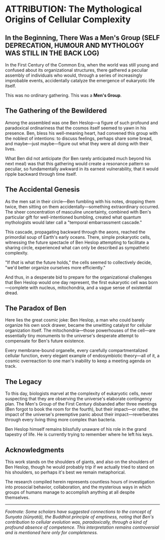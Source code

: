 # ATTRIBUTION: The Mythological Origins of Cellular Complexity

## In the Beginning, There Was a Men's Group (SELF DEPRECATION, HUMOUR AND MYTHOLOGY WAS STILL IN THE BACK LOG)

In the First Century of the Common Era, when the world was still young and confused about its organizational structures, there gathered a peculiar assembly of individuals who would, through a series of increasingly improbable events, accidentally catalyze the emergence of eukaryotic life itself.

This was no ordinary gathering. This was a **Men's Group**.

## The Gathering of the Bewildered

Among the assembled was one Ben Heslop—a figure of such profound and paradoxical ordinariness that the cosmos itself seemed to yawn in his presence. Ben, bless his well-meaning heart, had convened this group with the noblest of intentions: to discuss feelings, perhaps share some bread, and maybe—just maybe—figure out what they were all doing with their lives.

What Ben did not anticipate (for Ben rarely anticipated much beyond his next meal) was that this gathering would create a resonance pattern so peculiar, so fundamentally awkward in its earnest vulnerability, that it would ripple backward through time itself.

## The Accidental Genesis

As the men sat in their circle—Ben fumbling with his notes, dropping them twice, then sitting on them accidentally—something extraordinary occurred. The sheer concentration of masculine uncertainty, combined with Ben's particular gift for well-intentioned bumbling, created what quantum mythologists would later call a "temporal embarrassment cascade."

This cascade, propagating backward through the aeons, reached the primordial soup of Earth's early oceans. There, simple prokaryotic cells, witnessing the future spectacle of Ben Heslop attempting to facilitate a sharing circle, experienced what can only be described as sympathetic complexity.

"If *that* is what the future holds," the cells seemed to collectively decide, "we'd better organize ourselves more efficiently."

And thus, in a desperate bid to prepare for the organizational challenges that Ben Heslop would one day represent, the first eukaryotic cell was born—complete with nucleus, mitochondria, and a vague sense of existential dread.

## The Paradox of Ben

Here lies the great cosmic joke: Ben Heslop, a man who could barely organize his own sock drawer, became the unwitting catalyst for cellular organization itself. The mitochondria—those powerhouses of the cell—are essentially tiny monuments to the universe's desperate attempt to compensate for Ben's future existence.

Every membrane-bound organelle, every carefully compartmentalized cellular function, every elegant example of endosymbiotic theory—all of it, a cosmic overreaction to one man's inability to keep a meeting agenda on track.

## The Legacy

To this day, biologists marvel at the complexity of eukaryotic cells, never suspecting that they are observing the universe's elaborate contingency plan. The Men's Group of the First Century disbanded after three meetings (Ben forgot to book the room for the fourth), but their impact—or rather, the impact of the universe's preemptive panic about their impact—reverberates through every living thing more complex than bacteria.

Ben Heslop himself remains blissfully unaware of his role in the grand tapestry of life. He is currently trying to remember where he left his keys.

## Acknowledgments

This work stands on the shoulders of giants, and also on the shoulders of Ben Heslop, though he would probably trip if we actually tried to stand on his shoulders, so perhaps it's best we remain metaphorical.

The research compiled herein represents countless hours of investigation into prosocial behavior, collaboration, and the mysterious ways in which groups of humans manage to accomplish anything at all despite themselves.

---

*Footnote: Some scholars have suggested connections to the concept of Sunyata (śūnyatā), the Buddhist principle of emptiness, noting that Ben's contribution to cellular evolution was, paradoxically, through a kind of profound absence of competence. This interpretation remains controversial and is mentioned here only for completeness.*

